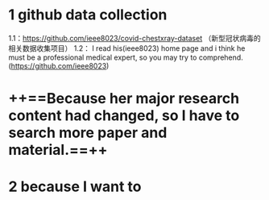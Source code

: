 # 1 github data collection
1.1：https://github.com/ieee8023/covid-chestxray-dataset （新型冠状病毒的相关数据收集项目）
1.2： I read his(ieee8023) home page and i think he must be a professional medical expert, so you may try to comprehend.(https://github.com/ieee8023)
# ++==Because her major research content had changed, so I have to search more paper and material.==++
# 2 because I want to 


